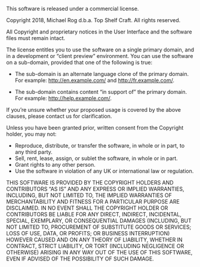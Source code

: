 This software is released under a commercial license.

Copyright 2018, Michael Rog d.b.a. Top Shelf Craft. All rights reserved.

All Copyright and proprietary notices in the User Interface and the software files must remain intact.

The license entitles you to use the software on a single primary domain, and in a development or “client preview” environment. You can use the software on a sub-domain, provided that one of the following is true:

* The sub-domain is an alternate language clone of the primary domain. For example: http://en.example.com/ and http://fr.example.com/.

* The sub-domain contains content “in support of” the primary domain. For example: http://help.example.com/.

If you’re unsure whether your proposed usage is covered by the above clauses, please contact us for clarification.

Unless you have been granted prior, written consent from the Copyright holder, you may not:

* Reproduce, distribute, or transfer the software, in whole or in part, to any third party.
* Sell, rent, lease, assign, or sublet the software, in whole or in part.
* Grant rights to any other person.
* Use the software in violation of any UK or international law or regulation.

THIS SOFTWARE IS PROVIDED BY THE COPYRIGHT HOLDERS AND CONTRIBUTORS “AS IS” AND ANY EXPRESS OR IMPLIED WARRANTIES, INCLUDING, BUT NOT LIMITED TO, THE IMPLIED WARRANTIES OF MERCHANTABILITY AND FITNESS FOR A PARTICULAR PURPOSE ARE DISCLAIMED. IN NO EVENT SHALL THE COPYRIGHT HOLDER OR CONTRIBUTORS BE LIABLE FOR ANY DIRECT, INDIRECT, INCIDENTAL, SPECIAL, EXEMPLARY, OR CONSEQUENTIAL DAMAGES (INCLUDING, BUT NOT LIMITED TO, PROCUREMENT OF SUBSTITUTE GOODS OR SERVICES; LOSS OF USE, DATA, OR PROFITS; OR BUSINESS INTERRUPTION) HOWEVER CAUSED AND ON ANY THEORY OF LIABILITY, WHETHER IN CONTRACT, STRICT LIABILITY, OR TORT (INCLUDING NEGLIGENCE OR OTHERWISE) ARISING IN ANY WAY OUT OF THE USE OF THIS SOFTWARE, EVEN IF ADVISED OF THE POSSIBILITY OF SUCH DAMAGE.

